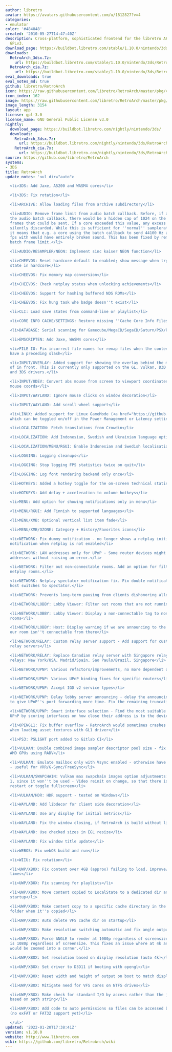 ```yaml
---
author: libretro
avatar: https://avatars.githubusercontent.com/u/1812827?v=4
categories:
- emulator
color: '#484848'
created: '2010-05-27T14:47:40Z'
description: Cross-platform, sophisticated frontend for the libretro API. Licensed
  GPLv3.
download_page: https://buildbot.libretro.com/stable/1.10.0/nintendo/3ds
downloads:
  RetroArch_3dsx.7z:
    url: https://buildbot.libretro.com/stable/1.10.0/nintendo/3ds/RetroArch_3dsx.7z
  RetroArch_cia.7z:
    url: https://buildbot.libretro.com/stable/1.10.0/nintendo/3ds/RetroArch_cia.7z
eval_downloads: true
eval_notes_md: true
github: libretro/RetroArch
icon: https://raw.githubusercontent.com/libretro/RetroArch/master/pkg/ctr/assets/default.png
icon_index: 162
image: https://raw.githubusercontent.com/libretro/RetroArch/master/pkg/ctr/assets/libretro_banner.png
image_length: 3154
layout: app
license: gpl-3.0
license_name: GNU General Public License v3.0
nightly:
  download_page: https://buildbot.libretro.com/nightly/nintendo/3ds/
  downloads:
    RetroArch_3dsx.7z:
      url: https://buildbot.libretro.com/nightly/nintendo/3ds/RetroArch_3dsx.7z
    RetroArch_cia.7x:
      url: https://buildbot.libretro.com/nightly/nintendo/3ds/RetroArch_cia.7z
source: https://github.com/libretro/RetroArch
systems:
- 3DS
title: RetroArch
update_notes: '<ul dir="auto">

  <li>3DS: Add Jaxe, A5200 and WASM4 cores</li>

  <li>3DS: Fix rotation</li>

  <li>ARCHIVE: Allow loading files from archive subdirectory</li>

  <li>AUDIO: Remove frame limit from audio batch callback. Before, if a core used
  the audio batch callback, there would be a hidden cap of 1024 on the number of audio
  frames that could be sent. If a core exceeded this value, any excess samples were
  silently discarded. While this is sufficient for ''normal'' samplerates/framerates,
  it means that e.g. a core using the batch callback to send 44100 Hz audio at 30
  fps with would have entirely broken sound. This has been fixed by removing the audio
  batch frame limit.</li>

  <li>AUDIO/RESAMPLER/NEON: Implement sinc kaiser NEON function</li>

  <li>CHEEVOS: Reset hardcore default to enabled; show message when trying to load
  state in hardcore</li>

  <li>CHEEVOS: Fix memory map conversion</li>

  <li>CHEEVOS: Check netplay status when unlocking achievements</li>

  <li>CHEEVOS: Support for hashing buffered NDS ROMs</li>

  <li>CHEEVOS: Fix hung task whe badge doesn''t exist</li>

  <li>CLI: Load save states from command-line or playlist</li>

  <li>CORE INFO CACHE/SETTINGS: Restore missing ''Cache Core Info Files'' menu entry</li>

  <li>DATABASE: Serial scanning for Gamecube/MegaCD/SegaCD/Saturn/PSX/PSP/Dreamcast/Wii</li>

  <li>EMSCRIPTEN: Add Jaxe, WASM4 cores</li>

  <li>FILE IO: Fix incorrect file names for remap files when the content path doesn''t
  have a preceding slash</li>

  <li>INPUT/OVERLAY: Added support for showing the overlay behind the menu instead
  of in front. This is currently only supported on the GL, Vulkan, D3D 9/10/11/12
  and 3DS drivers.</li>

  <li>INPUT/UDEV: Convert abs mouse from screen to viewport coordinates; fix relative
  mouse coords</li>

  <li>INPUT/WAYLAND: Ignore mouse clicks on window decoration</li>

  <li>INPUT/WAYLAND: Add scroll wheel support</li>

  <li>LINUX: Added support for Linux GameMode (<a href="https://github.com/FeralInteractive/gamemode">https://github.com/FeralInteractive/gamemode</a>),
  which can be toggled on/off in the Power Management or Latency settings menus.</li>

  <li>LOCALIZATION: Fetch translations from Crowdin</li>

  <li>LOCALIZATION: Add Indonesian, Swedish and Ukrainian language options</li>

  <li>LOCALIZATION/MENU/RGUI: Enable Indonesian and Swedish localisations for RGUI</li>

  <li>LOGGING: Logging cleanups</li>

  <li>LOGGING: Stop logging FPS statistics twice on quit</li>

  <li>LOGGING: Log font rendering backend only once</li>

  <li>HOTKEYS: Added a hotkey toggle for the on-screen technical statistics.</li>

  <li>HOTKEYS: Add delay + acceleration to volume hotkeys</li>

  <li>MENU: Add option for showing notifications only in menu</li>

  <li>MENU/RGUI: Add Finnish to supported languages</li>

  <li>MENU/XMB: Optional vertical list item fade</li>

  <li>MENU/XMB/OZONE: Category + History/Favorites icons</li>

  <li>NETWORK: Fix dummy notification - no longer shows a netplay initialization failed
  notification when netplay is not enabled</li>

  <li>NETWORK: LAN addresses only for UPnP - Some router devices might accept non-LAN
  addresses without raising an error.</li>

  <li>NETWORK: Filter out non-connectable rooms. Add an option for filtering out non-connectable
  netplay rooms.</li>

  <li>NETWORK: Netplay spectator notification fix. Fix double notification when the
  host switches to spectator.</li>

  <li>NETWORK: Prevents long-term pausing from clients dishonoring allow pausing</li>

  <li>NETWORK/LOBBY: Lobby Viewer: Filter out rooms that are not running RetroArch</li>

  <li>NETWORK/LOBBY: Lobby Viewer: Display a non-connectable tag to non-connectable
  rooms</li>

  <li>NETWORK/LOBBY: Host: Display warning if we are announcing to the internet but
  our room isn''t connectable from there</li>

  <li>NETWORK/RELAY: Custom relay server support - Add support for custom user-ran
  relay servers</li>

  <li>NETWORK/RELAY: Replace Canadian relay server with Singapore relay server. Current
  relays: New York/USA, Madrid/Spain, Sao Paulo/Brazil, Singapore</li>

  <li>NETWORK/UPNP: Various refactors/improvements, no more dependent on miniupnpc</li>

  <li>NETWORK/UPNP: Various UPnP binding fixes for specific routers</li>

  <li>NETWORK/UPNP: Accept IGD v2 service types</li>

  <li>NETWORK/UPNP: Delay lobby server announcing - delay the announcing in order
  to give UPnP''s port forwarding more time. Fix the remaining truncation warnings.</li>

  <li>NETWORK/UPNP: Smart interface selection - Find the most suitable address for
  UPnP by scoring interfaces on how close their address is to the device''s address</li>

  <li>OPENGL1: Fix buffer overflow - RetroArch would sometimes crashes at startup
  when loading asset textures with GL1 driver</li>

  <li>PS3: PSL1GHT port added to Gitlab CI</li>

  <li>VULKAN: Double combined image sampler descriptor pool size - fix segfaults with
  AMD GPUs using RADV</li>

  <li>VULKAN: Emulate mailbox only with Vsync enabled - otherwise have it disabled
  - useful for VRR/G-Sync/FreeSync</li>

  <li>VULKAN/SWAPCHAIN: Vulkan max swapchain images option adjustments: removed value
  1, since it won''t be used - Video reinit on change, so that there is no need to
  restart or toggle fullscreen</li>

  <li>VULKAN/HDR: HDR support - tested on Windows</li>

  <li>WAYLAND: Add libdecor for client side decoration</li>

  <li>WAYLAND: Use any display for initial metrics</li>

  <li>WAYLAND: Fix the window closing, if RetroArch is build without libdecor</li>

  <li>WAYLAND: Use checked sizes in EGL resize</li>

  <li>WAYLAND: Fix window title update</li>

  <li>WEBOS: Fix webOS build and run</li>

  <li>WIIU: Fix rotation</li>

  <li>UWP/XBOX: Fix content over 4GB (approx) failing to load, improve/speed up copy/load
  times</li>

  <li>UWP/XBOX: Fix scanning for playlists</li>

  <li>UWP/XBOX: Move content copied to LocalState to a dedicated dir and clear on
  startup</li>

  <li>UWP/XBOX: Make content copy to a specific cache directory in the LocalState
  folder when it''s copied</li>

  <li>UWP/XBOX: Auto delete VFS cache dir on startup</li>

  <li>UWP/XBOX: Make resolution switching automatic and fix angle output issues</li>

  <li>UWP/XBOX: Force ANGLE to render at 1080p regardless of screensize as the output
  is 1080p regardless of screensize. This fixes an issue where at 4k any angle output
  would be zoomed into a corner.</li>

  <li>UWP/XBOX: Set resolution based on display resolution (auto 4k)</li>

  <li>UWP/XBOX: Set driver to D3D11 if booting with opengl</li>

  <li>UWP/XBOX: Reset width and height of output on boot to match display</li>

  <li>UWP/XBOX: Mitigate need for VFS cores on NTFS drives</li>

  <li>UWP/XBOX: Make check for standard I/O by access rather than the just assuming
  based on path string</li>

  <li>UWP/XBOX: Add code to auto permissions so files can be accessed by non VFS cores
  (no exFAT or FAT32 support yet)</li>

  </ul>'
updated: '2022-01-20T17:38:41Z'
version: v1.10.0
website: http://www.libretro.com
wiki: https://github.com/libretro/RetroArch/wiki
---
```

